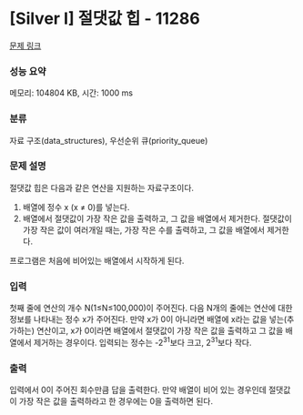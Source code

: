 # [Silver I] 절댓값 힙 - 11286 

[문제 링크](https://www.acmicpc.net/problem/11286) 

### 성능 요약

메모리: 104804 KB, 시간: 1000 ms

### 분류

자료 구조(data_structures), 우선순위 큐(priority_queue)

### 문제 설명

<p>절댓값 힙은 다음과 같은 연산을 지원하는 자료구조이다.</p>

<ol>
	<li>배열에 정수 x (x ≠ 0)를 넣는다.</li>
	<li>배열에서 절댓값이 가장 작은 값을 출력하고, 그 값을 배열에서 제거한다. 절댓값이 가장 작은 값이 여러개일 때는, 가장 작은 수를 출력하고, 그 값을 배열에서 제거한다.</li>
</ol>

<p>프로그램은 처음에 비어있는 배열에서 시작하게 된다.</p>

### 입력 

 <p>첫째 줄에 연산의 개수 N(1≤N≤100,000)이 주어진다. 다음 N개의 줄에는 연산에 대한 정보를 나타내는 정수 x가 주어진다. 만약 x가 0이 아니라면 배열에 x라는 값을 넣는(추가하는) 연산이고, x가 0이라면 배열에서 절댓값이 가장 작은 값을 출력하고 그 값을 배열에서 제거하는 경우이다. 입력되는 정수는 -2<sup>31</sup>보다 크고, 2<sup>31</sup>보다 작다.</p>

### 출력 

 <p>입력에서 0이 주어진 회수만큼 답을 출력한다. 만약 배열이 비어 있는 경우인데 절댓값이 가장 작은 값을 출력하라고 한 경우에는 0을 출력하면 된다.</p>

